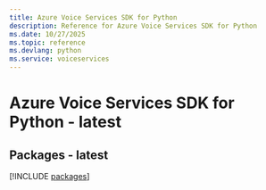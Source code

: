```yaml
---
title: Azure Voice Services SDK for Python
description: Reference for Azure Voice Services SDK for Python
ms.date: 10/27/2025
ms.topic: reference
ms.devlang: python
ms.service: voiceservices
---
```

# Azure Voice Services SDK for Python - latest
## Packages - latest
[!INCLUDE [packages](voice-services-index.md)]